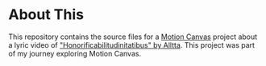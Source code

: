 # About This
This repository contains the source files for a [Motion Canvas](https://motioncanvas.io) project about a lyric video of ["Honorificabilitudinitatibus" by Alltta](https://www.youtube.com/watch?v=LqHo3PcpbVY&pp=ygUiaG9ub3JpZmljYWJpbGl0dWRpbml0YXRpYnVzIGFsbHR0YQ%3D%3D). This project was part of my journey exploring Motion Canvas.
